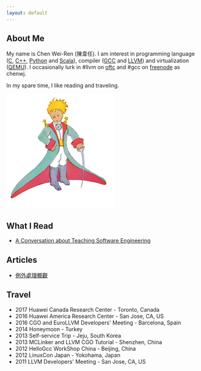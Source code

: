 ```yaml
---
layout: default
---
```


## About Me

My name is Chen Wei-Ren (陳韋任). I am interest in programming language ([C](http://www.open-std.org/jtc1/sc22/wg14/www/docs/n1124.pdf), [C++](https://isocpp.org/), [Python](https://www.python.org/) and [Scala](http://www.scala-lang.org/)), compiler ([GCC](https://gcc.gnu.org/) and [LLVM](https://llvm.org/)) and virtualization
([QEMU](https://www.qemu.org/)). I occasionally lurk in #llvm on [oftc](https://www.oftc.net/) and #gcc on [freenode](http://freenode.net/) as chenwj.

In my spare time, I like reading and traveling.

![Little Prince](assets/images/little-prince.png)

## What I Read
  - [A Conversation about Teaching Software Engineering](https://blog.regehr.org/archives/1569)

## Articles
  - [例外處理概觀](https://github.com/azru0512/slide/blob/master/MISC/ExceptionHandling-00.md)

## Travel
  - 2017 Huawei Canada Research Center - Toronto, Canada
  - 2016 Huawei America Research Center - San Jose, CA, US
  - 2016 CGO and EuroLLVM Developers' Meeting - Barcelona, Spain
  - 2014 Honeymoon - Turkey
  - 2013 Self-service Trip - Jeju, South Korea
  - 2013 MCLinker and LLVM CGO Tutorial - Shenzhen, China
  - 2012 HelloGcc WorkShop China - Beijing, China
  - 2012 LinuxCon Japan - Yokohama, Japan
  - 2011 LLVM Developers' Meeting - San Jose, CA, US
